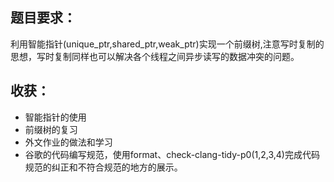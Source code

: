 ## 题目要求：
利用智能指针(unique_ptr,shared_ptr,weak_ptr)实现一个前缀树,注意写时复制的思想，写时复制同样也可以解决各个线程之间异步读写的数据冲突的问题。
## 收获：
* 智能指针的使用
* 前缀树的复习
* 外文作业的做法和学习
* 谷歌的代码编写规范，使用format、check-clang-tidy-p0(1,2,3,4)完成代码规范的纠正和不符合规范的地方的展示。